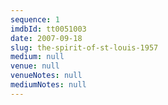```yaml
---
sequence: 1
imdbId: tt0051003
date: 2007-09-18
slug: the-spirit-of-st-louis-1957
medium: null
venue: null
venueNotes: null
mediumNotes: null
---
```


